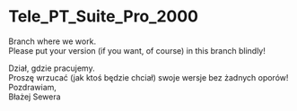 # Tele_PT_Suite_Pro_2000
Branch where we work.  
Please put your version (if you want, of course) in this branch blindly!



Dział, gdzie pracujemy.  
Proszę wrzucać (jak ktoś będzie chciał) swoje wersje bez żadnych oporów!  
Pozdrawiam,  
Błażej Sewera
